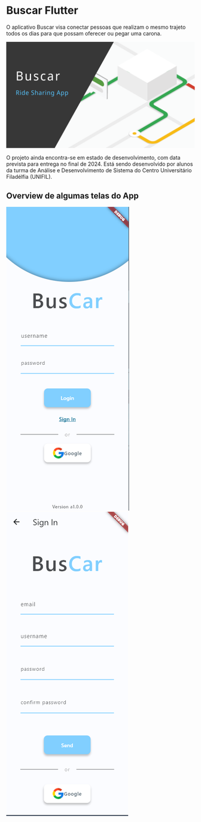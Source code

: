 # Buscar Flutter

O aplicativo Buscar visa conectar pessoas que realizam o mesmo trajeto todos os dias para que possam oferecer ou pegar uma carona.

![alt](images/project-banner.png)

O projeto ainda encontra-se em estado de desenvolvimento, com data prevista para entrega no final de 2024. Está sendo desenvolvido por alunos da turma de Análise e Desenvolvimento de Sistema do Centro Universitário Filadélfia (UNIFIL).

## Overview de algumas telas do App
![alt](images/Login.png)
![alt](images/SigIn.png)
